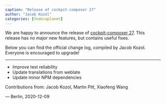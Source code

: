 ```yaml
---
caption: "Release of cockpit-composer 27"
author: "Jacob Kozol"
categories: [fedoraplanet]
---
```


We are happy to announce the release of [cockpit-composer 27][1]. This release
has no major new features, but contains useful fixes.

Below you can find the official change log, compiled by Jacob Kozol. Everyone
is encouraged to upgrade!

---

* Improve test reliability
* Update translations from weblate
* Update minor NPM dependencies

Contributions from: Jacob Kozol, Martin Pitt, Xiaofeng Wang

— Berlin, 2020-12-09

[1]: https://github.com/osbuild/cockpit-composer/releases/tag/27
